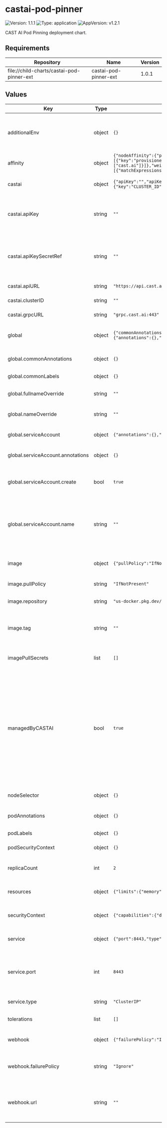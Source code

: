 # castai-pod-pinner

![Version: 1.1.1](https://img.shields.io/badge/Version-1.1.1-informational?style=flat-square) ![Type: application](https://img.shields.io/badge/Type-application-informational?style=flat-square) ![AppVersion: v1.2.1](https://img.shields.io/badge/AppVersion-v1.2.1-informational?style=flat-square)

CAST AI Pod Pinning deployment chart.

## Requirements

| Repository | Name | Version |
|------------|------|---------|
| file://child-charts/castai-pod-pinner-ext | castai-pod-pinner-ext | 1.0.1 |

## Values

| Key | Type | Default | Description |
|-----|------|---------|-------------|
| additionalEnv | object | `{}` | Used to set additional environment variables for the pod-pinner container. |
| affinity | object | `{"nodeAffinity":{"preferredDuringSchedulingIgnoredDuringExecution":[{"preference":{"matchExpressions":[{"key":"provisioner.cast.ai/managed-by","operator":"In","values":["cast.ai"]}]},"weight":100}],"requiredDuringSchedulingIgnoredDuringExecution":{"nodeSelectorTerms":[{"matchExpressions":[{"key":"kubernetes.io/os","operator":"NotIn","values":["windows"]}]}]}}}` | Affinity for the pod-pinner pod. |
| castai | object | `{"apiKey":"","apiKeySecretRef":"","apiURL":"https://api.cast.ai","clusterID":"","clusterIdSecretKeyRef":{"key":"CLUSTER_ID","name":""},"grpcURL":"grpc.cast.ai:443"}` | CAST AI settings for the pod-pinner. |
| castai.apiKey | string | `""` | The CAST AI API key. Either this or apiKeySecretRef must be provided. |
| castai.apiKeySecretRef | string | `""` | Kubernetes Secret reference for the CAST AI API key. Either this or apiKey must be provided. |
| castai.apiURL | string | `"https://api.cast.ai"` | The CAST AI API URL. |
| castai.clusterID | string | `""` | The CAST AI cluster ID. |
| castai.grpcURL | string | `"grpc.cast.ai:443"` | The CAST AI gRPC URL. |
| global | object | `{"commonAnnotations":{},"commonLabels":{},"fullnameOverride":"","nameOverride":"","serviceAccount":{"annotations":{},"create":true,"name":""}}` | Values to apply for the parent and child chart resources. |
| global.commonAnnotations | object | `{}` | Annotations to add to all resources. |
| global.commonLabels | object | `{}` | Labels to add to all resources. |
| global.fullnameOverride | string | `""` | Override the fullname of resources. |
| global.nameOverride | string | `""` | Override the name of the chart. |
| global.serviceAccount | object | `{"annotations":{},"create":true,"name":""}` | Service account to use for the pod-pinner. |
| global.serviceAccount.annotations | object | `{}` | Annotations to add to the service account |
| global.serviceAccount.create | bool | `true` | Specifies whether a service account should be created |
| global.serviceAccount.name | string | `""` | The name of the service account to use. If not set and create is true, a name is generated using the fullname template |
| image | object | `{"pullPolicy":"IfNotPresent","repository":"us-docker.pkg.dev/castai-hub/library/pod-pinner","tag":""}` | Image settings for the pod-pinner container. |
| image.pullPolicy | string | `"IfNotPresent"` | The image pull policy. |
| image.repository | string | `"us-docker.pkg.dev/castai-hub/library/pod-pinner"` | The image repository to use. |
| image.tag | string | `""` | Overrides the image tag whose default is the chart appVersion. |
| imagePullSecrets | list | `[]` | Image pull secrets to use for the pod-pinner pod. |
| managedByCASTAI | bool | `true` | Specifies whether the Pod Pinner should be managed by CAST AI automatically. Only the exact value "false" disables automatic management of the chart. If set to "false", then the installation, upgrade or any changes have to be managed manually. |
| nodeSelector | object | `{}` | Node selector for the pod-pinner pod. |
| podAnnotations | object | `{}` | Extra annotations to add to the pod. |
| podLabels | object | `{}` | Extra labels to add to the pod. |
| podSecurityContext | object | `{}` | Pod security context. |
| replicaCount | int | `2` | Replica count for the pod-pinner deployment. |
| resources | object | `{"limits":{"memory":"256Mi"},"requests":{"cpu":"20m","memory":"256Mi"}}` | Pod-pinner container resources. |
| securityContext | object | `{"capabilities":{"drop":["ALL"]},"readOnlyRootFilesystem":true,"runAsNonRoot":true,"runAsUser":1000}` | Security context for the pod-pinner container. |
| service | object | `{"port":8443,"type":"ClusterIP"}` | Service settings for the pod-pinner. |
| service.port | int | `8443` | The service port to use. The port is restricted to certain values because the webhook server uses this port. |
| service.type | string | `"ClusterIP"` | The service type to use. |
| tolerations | list | `[]` | Tolerations for the pod-pinner pod. |
| webhook | object | `{"failurePolicy":"Ignore","url":""}` | Webhook settings for the pod-pinner. |
| webhook.failurePolicy | string | `"Ignore"` | Overrides the failure policy of the webhook whose default is Ignore. |
| webhook.url | string | `""` | Overrides webhook service routing and uses the provided url instead. |